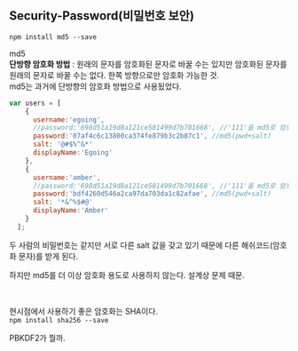 ## Security-Password(비밀번호 보안)

`npm install md5 --save`  

md5  
**단방향 암호화 방법** : 원래의 문자를 암호화된 문자로 바꿀 수는 있지만 암호화된 문자를 원래의 문자로 바꿀 수는 없다. 한쪽 방향으로만 암호화 가능한 것.  
md5는 과거에 단방향의 암호화 방법으로 사용됬었다.  


```Javascript
var users = [
    {
      username:'egoing',
      //password:'698d51a19d8a121ce581499d7b701668', //'111'을 md5로 암호화한 값
      password:'07af4c6c13800ca374fe879b3c2b87c1', //md5(pwd+salt)
      salt: '@#$%^&*'
      displayName:'Egoing'
    },
    {
      username:'amber',
      //password:'698d51a19d8a121ce581499d7b701668', //'111'을 md5로 암호화한 값
      password:'bdf4260d546a2ca97da703da1c82afae', //md5(pwd+salt)
      salt: '*&^%$#@'
      displayName:'Amber'
    }
  ];
```

두 사람의 비밀번호는 같지만 서로 다른 salt 값을 갖고 있기 때문에 다른 해쉬코드(암호화 문자)를 받게 된다.  

하지만 md5를 더 이상 암호화 용도로 사용하지 않는다. 설계상 문제 때문.  

<br>

현시점에서 사용하기 좋은 암호화는 SHA이다.  
`npm install sha256 --save`  


PBKDF2가 뭘까.  
